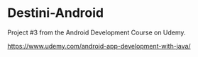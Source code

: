 # Destini-Android
Project #3 from the Android Development Course on Udemy.

https://www.udemy.com/android-app-development-with-java/
